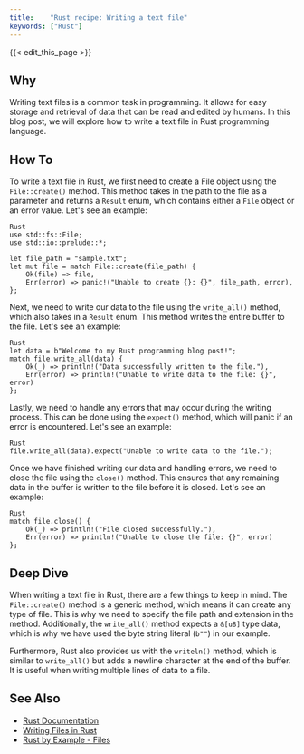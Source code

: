 ```yaml
---
title:    "Rust recipe: Writing a text file"
keywords: ["Rust"]
---
```


{{< edit_this_page >}}

## Why 

Writing text files is a common task in programming. It allows for easy storage and retrieval of data that can be read and edited by humans. In this blog post, we will explore how to write a text file in Rust programming language.

## How To

To write a text file in Rust, we first need to create a File object using the `File::create()` method. This method takes in the path to the file as a parameter and returns a `Result` enum, which contains either a `File` object or an error value. Let's see an example: 

```
Rust
use std::fs::File;
use std::io::prelude::*;

let file_path = "sample.txt";
let mut file = match File::create(file_path) {
    Ok(file) => file,
    Err(error) => panic!("Unable to create {}: {}", file_path, error),
};

```

Next, we need to write our data to the file using the `write_all()` method, which also takes in a `Result` enum. This method writes the entire buffer to the file. Let's see an example:

```
Rust
let data = b"Welcome to my Rust programming blog post!";
match file.write_all(data) {
    Ok(_) => println!("Data successfully written to the file."),
    Err(error) => println!("Unable to write data to the file: {}", error)
};
```

Lastly, we need to handle any errors that may occur during the writing process. This can be done using the `expect()` method, which will panic if an error is encountered. Let's see an example:

```
Rust
file.write_all(data).expect("Unable to write data to the file.");
```

Once we have finished writing our data and handling errors, we need to close the file using the `close()` method. This ensures that any remaining data in the buffer is written to the file before it is closed. Let's see an example:

```
Rust
match file.close() {
    Ok(_) => println!("File closed successfully."),
    Err(error) => println!("Unable to close the file: {}", error)
};
```

## Deep Dive 

When writing a text file in Rust, there are a few things to keep in mind. The `File::create()` method is a generic method, which means it can create any type of file. This is why we need to specify the file path and extension in the method. Additionally, the `write_all()` method expects a `&[u8]` type data, which is why we have used the byte string literal (`b""`) in our example. 

Furthermore, Rust also provides us with the `writeln()` method, which is similar to `write_all()` but adds a newline character at the end of the buffer. It is useful when writing multiple lines of data to a file.

## See Also

- [Rust Documentation](https://doc.rust-lang.org/std/fs/struct.File.html)
- [Writing Files in Rust](https://www.sheshbabu.com/posts/rust-write-to-file/) 
- [Rust by Example - Files](https://doc.rust-lang.org/stable/rust-by-example/std_misc/file.html)